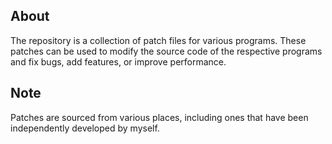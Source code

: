 ## About
The repository is a collection of patch files for various programs. These patches can be used to modify the source code of the respective programs and fix bugs, add features, or improve performance.

## Note
Patches are sourced from various places, including ones that have been independently developed by myself.
